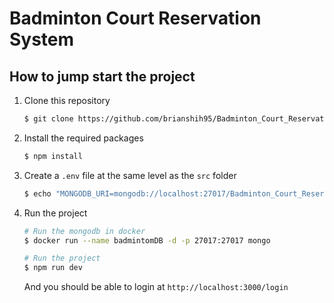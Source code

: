 # Badminton Court Reservation System

## How to jump start the project

1. Clone this repository
    ```bash
    $ git clone https://github.com/brianshih95/Badminton_Court_Reservation_System.git; cd Badminton_Court_Reservation_System
    ```
2. Install the required packages
    ```bash
    $ npm install
    ```
3. Create a `.env` file at the same level as the `src` folder
   ```bash
   $ echo "MONGODB_URI=mongodb://localhost:27017/Badminton_Court_Reservation_System" > .env
   ```
4. Run the project
    ```bash
    # Run the mongodb in docker
    $ docker run --name badmintomDB -d -p 27017:27017 mongo

    # Run the project
    $ npm run dev
    ```
    And you should be able to login at `http://localhost:3000/login`
